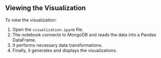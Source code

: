 ## Viewing the Visualization

To view the visualization:

1. Open the `visualization.ipynb` file.
2. The notebook connects to MongoDB and reads the data into a Pandas DataFrame.
3. It performs necessary data transformations.
4. Finally, it generates and displays the visualizations.
